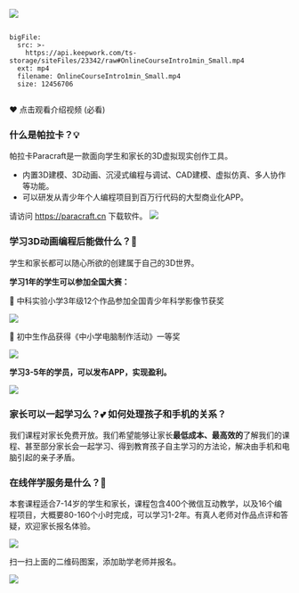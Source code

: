 ![](https://api.keepwork.com/ts-storage/siteFiles/23652/raw#1666258024718image.png)
 
```@BigFile

bigFile:
  src: >-
    https://api.keepwork.com/ts-storage/siteFiles/23342/raw#OnlineCourseIntro1min_Small.mp4
  ext: mp4
  filename: OnlineCourseIntro1min_Small.mp4
  size: 12456706
          
```

:heart: 点击观看介绍视频 (必看)

### 什么是帕拉卡？:bulb: 
帕拉卡Paracraft是一款面向学生和家长的3D虚拟现实创作工具。
- 内置3D建模、3D动画、沉浸式编程与调试、CAD建模、虚拟仿真、多人协作等功能。
- 可以研发从青少年个人编程项目到百万行代码的大型商业化APP。

请访问 https://paracraft.cn 下载软件。
![](https://api.keepwork.com/ts-storage/siteFiles/23651/raw#1666257802406image.png)


### 学习3D动画编程后能做什么？:gift:
学生和家长都可以随心所欲的创建属于自己的3D世界。

**学习1年的学生可以参加全国大赛：**

:tada: 中科实验小学3年级12个作品参加全国青少年科学影像节获奖

![](https://api.keepwork.com/ts-storage/siteFiles/23655/raw#1666261174168image.png) 

:tada: 初中生作品获得《中小学电脑制作活动》一等奖

![](https://api.keepwork.com/ts-storage/siteFiles/23656/raw#1666261235370image.png)

**学习3-5年的学员，可以发布APP，实现盈利。**

![](https://api.keepwork.com/ts-storage/siteFiles/23653/raw#1666258885639image.png)


### 家长可以一起学习么？:two_hearts: 如何处理孩子和手机的关系？

我们课程对家长免费开放。我们希望能够让家长**最低成本、最高效的**了解我们的课程、甚至部分家长会一起学习、得到教育孩子自主学习的方法论，解决由手机和电脑引起的亲子矛盾。

### 在线伴学服务是什么？:crown:
本套课程适合7-14岁的学生和家长，课程包含400个微信互动教学，以及16个编程项目，大概要80-160个小时完成，可以学习1-2年。有真人老师对作品点评和答疑，欢迎家长报名体验。

![](https://api.keepwork.com/ts-storage/siteFiles/23146/raw#lixizhi_wechat_id.jpg)

扫一扫上面的二维码图案，添加助学老师并报名。

![](https://api.keepwork.com/ts-storage/siteFiles/23657/raw#1666261366355image.png) 